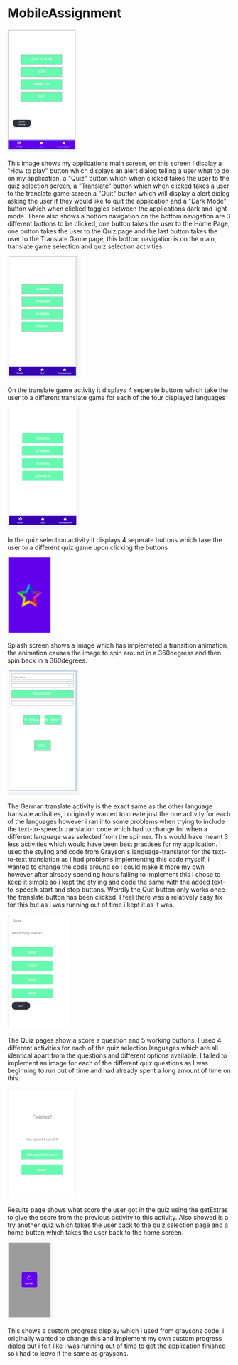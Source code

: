 # MobileAssignment

![](Images/Main.PNG)<br>
<p>This image shows my applications main screen, on this screen I display a "How to play" button which displays an alert dialog telling a user what to do on my application, a "Quiz" button which when clicked takes the user to the quiz selection screen, a "Translate" button which when clicked takes a user to the translate game screen,a "Quit" button which will display a alert dialog asking the user if they would like to quit the application and a "Dark Mode" button which when clicked toggles between the applications dark and light mode. There also shows a bottom navigation on the bottom navigation are 3 different buttons to be clicked, one button takes the user to the Home Page, one button takes the user to the Quiz page and the last button takes the user to the Translate Game page, this bottom navigation is on the main, translate game selection and quiz selection activities.</p>

![](Images/TranslateGame.PNG)<br>
<p>On the translate game activity it displays 4 seperate buttons which take the user to a different translate game for each of the four displayed languages</p>

![](Images/QuizSelection.PNG)<br>
<p>In the quiz selection activity it displays 4 seperate buttons which take the user to a different quiz game upon clicking the buttons</p>

![](Images/SplashScreen.PNG)<br>
<p>Splash screen shows a image which has implemeted a transition animation, the animation causes the image to spin around in a 360degress and then spin back in a 360degrees.</p>

![](Images/GermanTranslate.PNG)<br>
<p>The German translate activity is the exact same as the other language translate activities, i originally wanted to create just the one activity for each of the languages however i ran into some problems when trying to include the text-to-speech translation code which had to change for when a different language was selected from the spinner. This would have meant 3 less activities which would have been best practises for my application. I used the styling and code from Grayson's language-translator for the text-to-text translation as i had problems implementing this code myself, i wanted to change the code around so i could make it more my own however after already spending hours failing to implement this i chose to keep it simple so i kept the styling and code the same with the added text-to-speech start and stop buttons. Weirdly the Quit button only works once the translate button has been clicked. I feel there was a relatively easy fix for this but as i was running out of time i kept it as it was. </p>

![](Images/GermanQuiz.PNG)<br>
<p>The Quiz pages show a score a question and 5 working buttons. I used 4 different activities for each of the quiz selection languages which are all identical apart from the questions and different options available. I failed to implement an image for each of the different quiz questions as I was beginning to run out of time and had already spent a long amount of time on this. </p>

![](Images/Results.PNG)<br>
<p>Results page shows what score the user got in the quiz using the getExtras to give the score from the previous activity to this activity. Also showed is a try another quiz which takes the user back to the quiz selection page and a home button which takes the user back to the home screen.</p>

![](Images/Progress.PNG)<br>
<p>This shows a custom progress display which i used from graysons code, i originally wanted to change this and implement my own custom progress dialog but i felt like i was running out of time to get the application finished so i had to leave it the same as graysons.</p>
